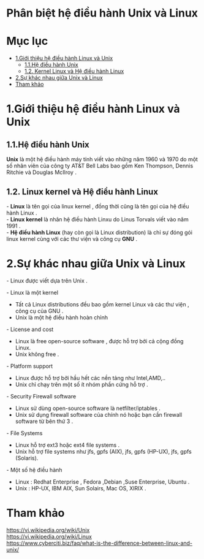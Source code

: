# Phân biệt hệ điều hành Unix và Linux 

# Mục lục
- [1.Giới thiệu hệ điều hành Linux và Unix](#1)  
  - [1.1.Hệ điều hành Unix](#1.1)  
  - [1.2. Kernel Linux và Hệ điều hành Linux](#1.2)  
- [2.Sự khác nhau giữa Unix và Linux](#2)    
- [Tham khảo](#thamkhao)  

<a name='1'></a>
# 1.Giới thiệu hệ điều hành Linux và Unix
<a name='1.1'></a>
## 1.1.Hệ điều hành Unix

**Unix** là một hệ điều hành máy tính viết vào những năm 1960 và 1970 
do một số nhân viên của công ty AT&T Bell Labs bao gồm Ken Thompson, 
Dennis Ritchie và Douglas McIlroy .


<a name='1.2'></a>
## 1.2. Linux kernel và Hệ điều hành Linux

\- **Linux** là tên gọi của linux kernel , đồng thời cũng là tên gọi của hệ điều hành 
Linux .  
\- **Linux kernel** là nhân hệ điều hành Linxu do Linus Torvals viết vào 
năm 1991 .  
\- **Hệ điều hành Linux** (hay còn gọi là Linux distribution) là 
chỉ sự đóng gói linux kernel cùng với các thư viện và công cụ **GNU** .   

<a name='2'></a>
# 2.Sự khác nhau giữa Unix và Linux 

\- Linux được viết dựa trên Unix .

\- Linux là một kernel  
- Tất cả Linux distributions đều bao gồm kernel Linux và các thư viện , 
công cụ của GNU .  
- Unix là một hệ điều hành hoàn chỉnh  

\- License and cost
- Linux là free open-source software , được hỗ trợ bởi cả cộng đồng Linux.
- Unix không free .

\- Platform support  
- Linux được hỗ trợ bởi hầu hết các nền tảng như Intel,AMD,..
- Unix chỉ chạy trên một số ít nhóm phần cứng hỗ trợ .

\- Security Firewall software
- Linux sử dùng open-source software là netfilter/iptables .
- Unix sử dụng firewall software của chính nó hoặc bạn cần firewall software 
từ bên thứ 3 .

\- File Systems
- Linux hỗ trợ ext3 hoặc ext4 file systems .
- Unix hỗ trợ file systems như  jfs, gpfs (AIX), jfs, 
gpfs (HP-UX), jfs, gpfs (Solaris).

\- Một số hệ điều hành  
- Linux : Redhat Enterprise , Fedora ,Debian ,Suse Enterprise, Ubuntu .
- Unix : HP-UX, IBM AIX, Sun Solairs, Mac OS, XIRIX .

<a name='thamkhao'></a>
# Tham khảo
https://vi.wikipedia.org/wiki/Unix  
https://vi.wikipedia.org/wiki/Linux  
https://www.cyberciti.biz/faq/what-is-the-difference-between-linux-and-unix/  

